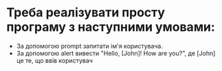 # Треба реалізувати просту програму з наступними умовами:
- За допомогою prompt запитати ім'я користувача.
- За допомогою alert вивести "Hello, [John]! How are you?", де [John] це те, що ввів користувач
